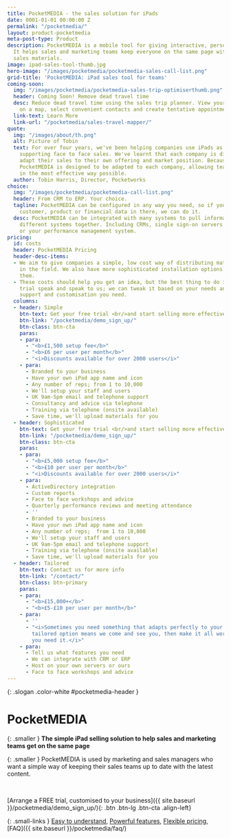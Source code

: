 ```yaml
---
title: PocketMEDIA - the sales solution for iPads
date: 0001-01-01 00:00:00 Z
permalink: "/pocketmedia/"
layout: product-pocketmedia
meta-post-type: Product
description: PocketMEDIA is a mobile tool for giving interactive, personalised presentations.
  It helps sales and marketing teams keep everyone on the same page with the latest
  sales materials.
image: ipad-sales-tool-thumb.jpg
hero-image: "/images/pocketmedia/pocketmedia-sales-call-list.png"
grid-title: 'PocketMEDIA: iPad sales tool for teams'
coming-soon:
  img: "/images/pocketmedia/pocketmedia-sales-trip-optimiserthumb.png"
  header: Coming Soon! Remove dead travel time
  desc: Reduce dead travel time using the sales trip planner. View your upcoming appointments
    on a map, select convenient contacts and create tentative appointments.
  link-text: Learn More
  link-url: "/pocketmedia/sales-travel-mapper/"
quote:
  img: "/images/about/th.png"
  alt: Picture of Tobin
  text: For over four years, we've been helping companies use iPads as a tool for
    supporting face to face sales. We've learnt that each company is different; they
    adapt their sales to their own offering and market position. Because of this,
    PocketMEDIA is designed to be adapted to each company, allowing teams to sell
    in the most effective way possible.
  author: Tobin Harris, Director, Pocketworks
choice:
  img: "/images/pocketmedia/pocketmedia-call-list.png"
  header: From CRM to ERP. Your choice.
  tagline: PocketMEDIA can be configured in any way you need, so if you want your
    customer, product or financial data in there, we can do it.
  desc: PocketMEDIA can be integrated with many systems to pull information from your
    different systems together. Including CRMs, single sign-on servers such as ActiveDirectory,
    or your performance management system.
pricing:
  id: costs
  header: PocketMEDIA Pricing
  header-desc-items:
  - We aim to give companies a simple, low cost way of distributing materials to workers
    in the field. We also have more sophisticated installation options if you need
    them.
  - These costs should help you get an idea, but the best thing to do is perform a
    trial speak and speak to us; we can tweak it based on your needs and how much
    support and customisation you need.
  columns:
  - header: Simple
    btn-text: Get your free trial <br/>and start selling more effectively
    btn-link: "/pocketmedia/demo_sign_up/"
    btn-class: btn-cta
    paras:
    - para:
      - "<b>£1,500 setup fee</b>"
      - "<b>£6 per user per month</b>"
      - "<i>Discounts available for over 2000 users</i>"
    - para:
      - Branded to your business
      - Have your own iPad app name and icon
      - Any number of reps; from 1 to 10,000
      - We'll setup your staff and users
      - UK 9am-5pm email and telephone support
      - Consultancy and advice via telephone
      - Training via telephone (onsite available)
      - Save time, we'll upload materials for you
  - header: Sophisticated
    btn-text: Get your free trial <br/>and start selling more effectively
    btn-link: "/pocketmedia/demo_sign_up/"
    btn-class: btn-cta
    paras:
    - para:
      - "<b>£5,000 setup fee</b>"
      - "<b>£10 per user per month</b>"
      - "<i>Discounts available for over 2000 users</i>"
    - para:
      - ActiveDirectory integration
      - Custom reports
      - Face to face workshops and advice
      - Quarterly performance reviews and meeting attendance
      - ''
      - Branded to your business
      - Have your own iPad app name and icon
      - Any number of reps;  from 1 to 10,000
      - We'll setup your staff and users
      - UK 9am-5pm email and telephone support
      - Training via telephone (onsite available)
      - Save time, we'll upload materials for you
  - header: Tailored
    btn-text: Contact us for more info
    btn-link: "/contact/"
    btn-class: btn-primary
    paras:
    - para:
      - "<b>£15,000+</b>"
      - "<b>£5-£10 per user per month</b>"
    - para:
      - ''
      - "<i>Sometimes you need something that adapts perfectly to your business. The
        tailored option means we come and see you, then make it all work just how
        you need it.</i>"
    - para:
      - Tell us what features you need
      - We can integrate with CRM or ERP
      - Host on your own servers or ours
      - Face to face workshops and advice
---
```


{: .slogan .color-white #pocketmedia-header }
# Pocket**MEDIA**

{: .smaller }
**The simple iPad selling solution to help sales and marketing teams get on the same page**

{: .smaller }
PocketMEDIA is used by marketing and sales managers who want a simple way of keeping their sales teams up to date with the latest content.

<br/>

[Arrange a FREE trial, customised to your business]({{ site.baseurl }}/pocketmedia/demo_sign_up/){: .btn .btn-lg .btn-cta .align-left}

{: .small-links }
[Easy to understand](#howitworks), [Powerful features](#features), [Flexible pricing](#costs), [FAQ]({{ site.baseurl }}/pocketmedia/faq/)

